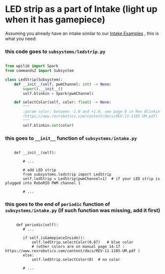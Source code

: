 # LED strip as a part of Intake (light up when it has gamepiece)

Assuming you already have an intake similar to our [Intake Examples](Adding_Intake.md) , this is what you need:


### this code goes to `subsystems/ledstrip.py`

```python

from wpilib import Spark
from commands2 import Subsystem

class LedStrip(Subsystem):
    def __init__(self, pwmChannel: int) -> None:
        super().__init__()
        self.blinkin = Spark(pwmChannel)

    def selectColor(self, color: float) -> None:
        """
        :param color: between -1.0 and +1.0, see page 8 in Rev Blinkin manual
        (https://www.revrobotics.com/content/docs/REV-11-1105-UM.pdf)
        """
        self.blinkin.set(color)

```


### this goes to `__init__` function of `subsystems/intake.py`

```python3

    def __init__(self):

        # ...

        # add LED strip
        from subsystems.ledstrip import LedStrip
        self.ledStrip = LedStrip(pwmChannel=1)  # if your LED strip is plugged into RoboRIO PWM channel 1

        # ...

```

### this goes to the end of `periodic` function of `subsystems/intake.py` (if such function was missing, add it first)

```python3

     def periodic(self):
        # ...

        if self.isGamepieceInside():
            self.ledStrip.selectColor(0.87)   # blue color
            # (other colors are on manual page 14-17 : https://www.revrobotics.com/content/docs/REV-11-1105-UM.pdf )
        else:
            self.ledStrip.selectColor(0)  # no color

        # ...

```
